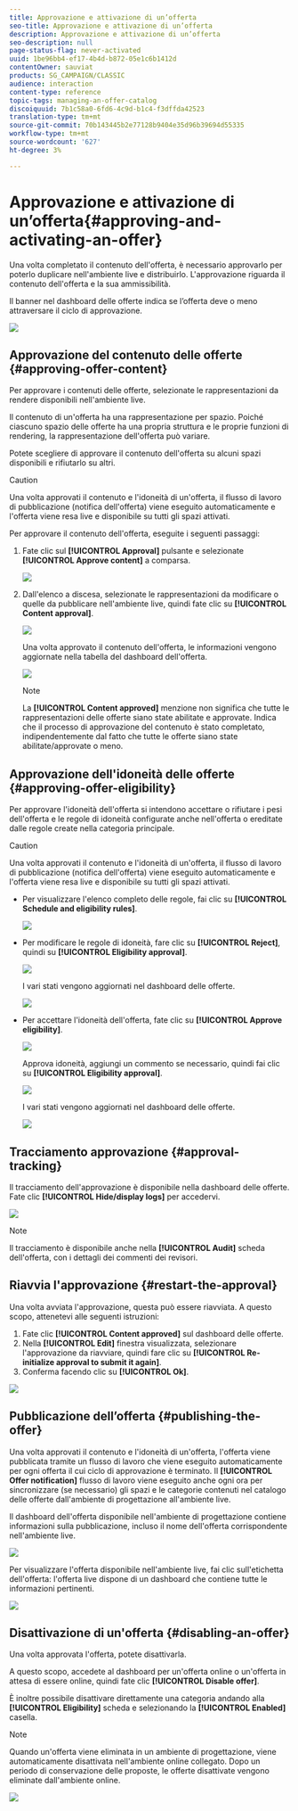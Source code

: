 ```yaml
---
title: Approvazione e attivazione di un’offerta
seo-title: Approvazione e attivazione di un’offerta
description: Approvazione e attivazione di un’offerta
seo-description: null
page-status-flag: never-activated
uuid: 1be96bb4-ef17-4b4d-b872-05e1c6b1412d
contentOwner: sauviat
products: SG_CAMPAIGN/CLASSIC
audience: interaction
content-type: reference
topic-tags: managing-an-offer-catalog
discoiquuid: 7b1c58a0-6fd6-4c9d-b1c4-f3dffda42523
translation-type: tm+mt
source-git-commit: 70b143445b2e77128b9404e35d96b39694d55335
workflow-type: tm+mt
source-wordcount: '627'
ht-degree: 3%

---
```



# Approvazione e attivazione di un’offerta{#approving-and-activating-an-offer}

Una volta completato il contenuto dell&#39;offerta, è necessario approvarlo per poterlo duplicare nell&#39;ambiente live e distribuirlo. L&#39;approvazione riguarda il contenuto dell&#39;offerta e la sua ammissibilità.

Il banner nel dashboard delle offerte indica se l’offerta deve o meno attraversare il ciclo di approvazione.

![](assets/offer_validate_001.png)

## Approvazione del contenuto delle offerte {#approving-offer-content}

Per approvare i contenuti delle offerte, selezionate le rappresentazioni da rendere disponibili nell&#39;ambiente live.

Il contenuto di un&#39;offerta ha una rappresentazione per spazio. Poiché ciascuno spazio delle offerte ha una propria struttura e le proprie funzioni di rendering, la rappresentazione dell&#39;offerta può variare.

Potete scegliere di approvare il contenuto dell&#39;offerta su alcuni spazi disponibili e rifiutarlo su altri.

>[!CAUTION]
>
>Una volta approvati il contenuto e l&#39;idoneità di un&#39;offerta, il flusso di lavoro di pubblicazione (notifica dell&#39;offerta) viene eseguito automaticamente e l&#39;offerta viene resa live e disponibile su tutti gli spazi attivati.

Per approvare il contenuto dell&#39;offerta, eseguite i seguenti passaggi:

1. Fate clic sul **[!UICONTROL Approval]** pulsante e selezionate **[!UICONTROL Approve content]** a comparsa.

   ![](assets/offer_validate_002.png)

1. Dall&#39;elenco a discesa, selezionate le rappresentazioni da modificare o quelle da pubblicare nell&#39;ambiente live, quindi fate clic su **[!UICONTROL Content approval]**.

   ![](assets/offer_validate_003.png)

   Una volta approvato il contenuto dell&#39;offerta, le informazioni vengono aggiornate nella tabella del dashboard dell&#39;offerta.

   ![](assets/offer_validate_004.png)

   >[!NOTE]
   >
   >La **[!UICONTROL Content approved]** menzione non significa che tutte le rappresentazioni delle offerte siano state abilitate e approvate. Indica che il processo di approvazione del contenuto è stato completato, indipendentemente dal fatto che tutte le offerte siano state abilitate/approvate o meno.

## Approvazione dell&#39;idoneità delle offerte {#approving-offer-eligibility}

Per approvare l&#39;idoneità dell&#39;offerta si intendono accettare o rifiutare i pesi dell&#39;offerta e le regole di idoneità configurate anche nell&#39;offerta o ereditate dalle regole create nella categoria principale.

>[!CAUTION]
>
>Una volta approvati il contenuto e l&#39;idoneità di un&#39;offerta, il flusso di lavoro di pubblicazione (notifica dell&#39;offerta) viene eseguito automaticamente e l&#39;offerta viene resa live e disponibile su tutti gli spazi attivati.

* Per visualizzare l&#39;elenco completo delle regole, fai clic su **[!UICONTROL Schedule and eligibility rules]**.

   ![](assets/offer_validate_005.png)

* Per modificare le regole di idoneità, fare clic su **[!UICONTROL Reject]**, quindi su **[!UICONTROL Eligibility approval]**.

   ![](assets/offer_validate_007.png)

   I vari stati vengono aggiornati nel dashboard delle offerte.

   ![](assets/offer_validate_006.png)

* Per accettare l&#39;idoneità dell&#39;offerta, fate clic su **[!UICONTROL Approve eligibility]**.

   ![](assets/offer_validate_008.png)

   Approva idoneità, aggiungi un commento se necessario, quindi fai clic su **[!UICONTROL Eligibility approval]**.

   ![](assets/offer_validate_009.png)

   I vari stati vengono aggiornati nel dashboard delle offerte.

   ![](assets/offer_validate_010.png)

## Tracciamento approvazione {#approval-tracking}

Il tracciamento dell&#39;approvazione è disponibile nella dashboard delle offerte. Fate clic **[!UICONTROL Hide/display logs]** per accedervi.

![](assets/offer_validate_012.png)

>[!NOTE]
>
>Il tracciamento è disponibile anche nella **[!UICONTROL Audit]** scheda dell&#39;offerta, con i dettagli dei commenti dei revisori.

## Riavvia l&#39;approvazione {#restart-the-approval}

Una volta avviata l&#39;approvazione, questa può essere riavviata. A questo scopo, attenetevi alle seguenti istruzioni:

1. Fate clic **[!UICONTROL Content approved]** sul dashboard delle offerte.
1. Nella **[!UICONTROL Edit]** finestra visualizzata, selezionare l&#39;approvazione da riavviare, quindi fare clic su **[!UICONTROL Re-initialize approval to submit it again]**.
1. Conferma facendo clic su **[!UICONTROL Ok]**.

![](assets/offer_validate_013.png)

## Pubblicazione dell’offerta {#publishing-the-offer}

Una volta approvati il contenuto e l&#39;idoneità di un&#39;offerta, l&#39;offerta viene pubblicata tramite un flusso di lavoro che viene eseguito automaticamente per ogni offerta il cui ciclo di approvazione è terminato. Il **[!UICONTROL Offer notification]** flusso di lavoro viene eseguito anche ogni ora per sincronizzare (se necessario) gli spazi e le categorie contenuti nel catalogo delle offerte dall&#39;ambiente di progettazione all&#39;ambiente live.

Il dashboard dell&#39;offerta disponibile nell&#39;ambiente di progettazione contiene informazioni sulla pubblicazione, incluso il nome dell&#39;offerta corrispondente nell&#39;ambiente live.

![](assets/offer_golive_001.png)

Per visualizzare l&#39;offerta disponibile nell&#39;ambiente live, fai clic sull&#39;etichetta dell&#39;offerta: l&#39;offerta live dispone di un dashboard che contiene tutte le informazioni pertinenti.

![](assets/offer_golive_002.png)

## Disattivazione di un&#39;offerta {#disabling-an-offer}

Una volta approvata l&#39;offerta, potete disattivarla.

A questo scopo, accedete al dashboard per un&#39;offerta online o un&#39;offerta in attesa di essere online, quindi fate clic **[!UICONTROL Disable offer]**.

È inoltre possibile disattivare direttamente una categoria andando alla **[!UICONTROL Eligibility]** scheda e selezionando la **[!UICONTROL Enabled]** casella.

>[!NOTE]
>
>Quando un&#39;offerta viene eliminata in un ambiente di progettazione, viene automaticamente disattivata nell&#39;ambiente online collegato. Dopo un periodo di conservazione delle proposte, le offerte disattivate vengono eliminate dall&#39;ambiente online.

![](assets/offer_preview_deactivate.png)

